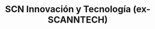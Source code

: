 ---
title: "SCN Innovación y Tecnología (ex-SCANNTECH)"
url: /maldonado/scn-innovacion-y-tecnologia-ex-scanntech/
shop: Computer
---